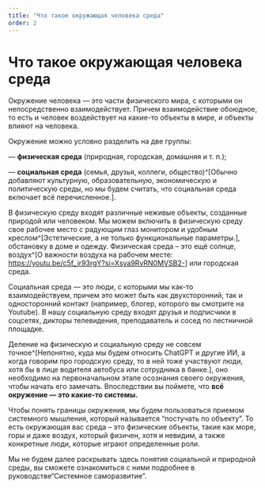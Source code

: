 ```yaml
---
title: "Что такое окружающая человека среда"
order: 2
---
```


# Что такое окружающая человека среда

Окружение человека — это части физического мира, с которыми он непосредственно взаимодействует. Причем взаимодействие обоюдное, то есть и человек воздействует на какие-то объекты в мире, и объекты влияют на человека.

Окружение можно условно разделить на две группы:

— **физическая среда** (природная, городская, домашняя и т. п.);

— **социальная среда** (семья, друзья, коллеги, общество)^[Обычно добавляют культурную, образовательную, экономическую и политическую среды, но мы будем считать, что социальная среда включает всё перечисленное.].

В физическую среду входят различные неживые объекты, созданные природой или человеком. Мы можем включить в физическую среду свое рабочее место с радующим глаз монитором и удобным креслом^[Эстетические, а не только функциональные параметры.], обстановку в доме и одежду. Физическая среда – это ещё солнце, воздух^[О важности воздуха на рабочем месте: <https://youtu.be/c5f_jr93rgY?si=Xsya9RvRN0MVSB2->] или городская среда.

Социальная среда — это люди, с которыми мы как-то взаимодействуем, причем это может быть как двухсторонний, так и односторонний контакт (например, блогер, которого вы смотрите на Youtube). В нашу социальную среду входят друзья и подписчики в соцсетях, дикторы телевидения, преподаватель и сосед по лестничной площадке.

Деление на физическую и социальную среду не совсем точное^[Непонятно, куда мы будем относить ChatGPT и другие ИИ, а когда говорим про городскую среду, то в ней тоже участвуют люди, хотя бы в лице водителя автобуса или сотрудника в банке.], оно необходимо на первоначальном этапе осознания своего окружения, чтобы начать его замечать. Впоследствии вы поймете, что **всё окружение — это какие-то системы.**

Чтобы понять границы окружения, мы будем пользоваться приемом системного мышления, который называется “постучать по объекту”. То есть окружающая вас среда – это физические объекты, такие как море, горы и даже воздух, который физичен, хотя и невидим, а также конкретные люди, которые играют определенные роли.

Мы не будем далее раскрывать здесь понятия социальной и природной среды, вы сможете ознакомиться с ними подробнее в руководстве“Системное саморазвитие”.